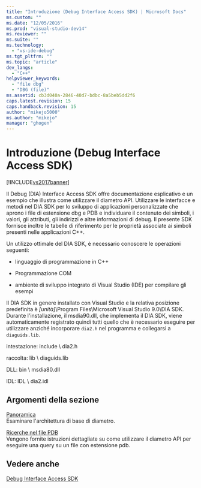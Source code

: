 ```yaml
---
title: "Introduzione (Debug Interface Access SDK) | Microsoft Docs"
ms.custom: ""
ms.date: "12/05/2016"
ms.prod: "visual-studio-dev14"
ms.reviewer: ""
ms.suite: ""
ms.technology: 
  - "vs-ide-debug"
ms.tgt_pltfrm: ""
ms.topic: "article"
dev_langs: 
  - "C++"
helpviewer_keywords: 
  - "file dbg"
  - "DBG (file)"
ms.assetid: cb3d040a-2846-40d7-bdbc-8a5beb5dd2f6
caps.latest.revision: 15
caps.handback.revision: 15
author: "mikejo5000"
ms.author: "mikejo"
manager: "ghogen"
---
```

# Introduzione (Debug Interface Access SDK)
[!INCLUDE[vs2017banner](../../code-quality/includes/vs2017banner.md)]

Il Debug \(DIA\) Interface Access SDK offre documentazione esplicativo e un esempio che illustra come utilizzare il diametro API.  Utilizzare le interfacce e metodi nel DIA SDK per lo sviluppo di applicazioni personalizzate che aprono i file di estensione dbg e PDB e individuare il contenuto dei simboli, i valori, gli attributi, gli indirizzi e altre informazioni di debug.  Il presente SDK fornisce inoltre le tabelle di riferimento per le proprietà associate ai simboli presenti nelle applicazioni C\+\+.  
  
 Un utilizzo ottimale del DIA SDK, è necessario conoscere le operazioni seguenti:  
  
-   linguaggio di programmazione in C\+\+  
  
-   Programmazione COM  
  
-   ambiente di sviluppo integrato di Visual Studio \(IDE\) per compilare gli esempi  
  
 Il DIA SDK in genere installato con Visual Studio e la relativa posizione predefinita è *\[unità\]*\\Program Files\\Microsoft Visual Studio 9.0\\DIA SDK.  Durante l'installazione, il msdia90.dll, che implementa il DIA SDK, viene automaticamente registrato quindi tutti quello che è necessario eseguire per utilizzare anziché incorporare `dia2.h` nel programma e collegarsi a  `diaguids.lib`.  
  
 intestazione: include \\ dia2.h  
  
 raccolta: lib \\ diaguids.lib  
  
 DLL: bin \\ msdia80.dll  
  
 IDL: IDL \\ dia2.idl  
  
## Argomenti della sezione  
 [Panoramica](../../debugger/debug-interface-access/overview-debug-interface-access-sdk.md)  
 Esaminare l'architettura di base di diametro.  
  
 [Ricerche nel file PDB](../../debugger/debug-interface-access/querying-the-dot-pdb-file.md)  
 Vengono fornite istruzioni dettagliate su come utilizzare il diametro API per eseguire una query su un file con estensione pdb.  
  
## Vedere anche  
 [Debug Interface Access SDK](../../debugger/debug-interface-access/debug-interface-access-sdk.md)